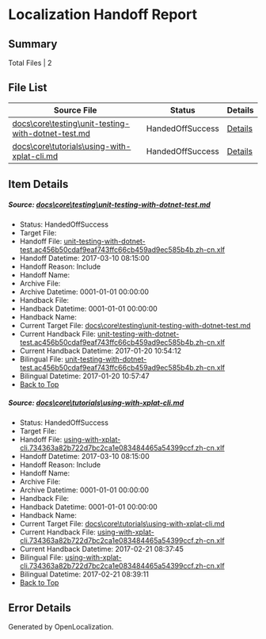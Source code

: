 # <a name='report-top'></a> Localization Handoff Report

## Summary
 Total Files | 2

## File List
 Source File | Status | Details 
 ----------- | ------ | ------- 
 [docs\core\testing\unit-testing-with-dotnet-test.md](https://github.com/dotnet/docs/blob/29f283db1876a91ccde27690a7b4320f369f160b/docs/core/testing/unit-testing-with-dotnet-test.md) | HandedOffSuccess | [Details](#0c6c92c84966eb576b755a29ff559d4871918e5064)
 [docs\core\tutorials\using-with-xplat-cli.md](https://github.com/dotnet/docs/blob/29f283db1876a91ccde27690a7b4320f369f160b/docs/core/tutorials/using-with-xplat-cli.md) | HandedOffSuccess | [Details](#db4cfed7e55e875b3f3aaf80b84c8b36b3a01784115)

## Item Details
##### <a name='0c6c92c84966eb576b755a29ff559d4871918e5064'></a> Source: [docs\core\testing\unit-testing-with-dotnet-test.md](https://github.com/dotnet/docs/blob/29f283db1876a91ccde27690a7b4320f369f160b/docs/core/testing/unit-testing-with-dotnet-test.md)
* Status: HandedOffSuccess
* Target File: 
* Handoff File: [unit-testing-with-dotnet-test.ac456b50cdaf9eaf743ffc66cb459ad9ec585b4b.zh-cn.xlf](https://github.com/dotnet/docs.handoff/blob/bfa8a83558e04dcedbf5024792602d3fb4c7dcb6/ol-handoff/dotnet/docs.zh-cn/master/dotnet-core/unit-testing-with-dotnet-test.ac456b50cdaf9eaf743ffc66cb459ad9ec585b4b.zh-cn.xlf)
* Handoff Datetime: 2017-03-10 08:15:00
* Handoff Reason: Include
* Handoff Name: 
* Archive File: 
* Archive Datetime: 0001-01-01 00:00:00
* Handback File: 
* Handback Datetime: 0001-01-01 00:00:00
* Handback Name: 
* Current Target File: [docs\core\testing\unit-testing-with-dotnet-test.md](https://github.com/dotnet/docs.zh-cn/blob/51d8b2b39371a0b6e9c97ff879316529e87aebad/docs/core/testing/unit-testing-with-dotnet-test.md)
* Current Handback File: [unit-testing-with-dotnet-test.ac456b50cdaf9eaf743ffc66cb459ad9ec585b4b.zh-cn.xlf](https://github.com/dotnet/docs.handback/blob/805b8ee432caaaa951bb267e6de81379be76cc6e/ol-handback/dotnet/docs.zh-cn/master/dotnet-core/unit-testing-with-dotnet-test.ac456b50cdaf9eaf743ffc66cb459ad9ec585b4b.zh-cn.xlf)
* Current Handback Datetime: 2017-01-20 10:54:12
* Bilingual File: [unit-testing-with-dotnet-test.ac456b50cdaf9eaf743ffc66cb459ad9ec585b4b.zh-cn.xlf](https://github.com/dotnet/docs.handback/blob/805b8ee432caaaa951bb267e6de81379be76cc6e/ol-handback/dotnet/docs.zh-cn/master/dotnet-core/unit-testing-with-dotnet-test.ac456b50cdaf9eaf743ffc66cb459ad9ec585b4b.zh-cn.xlf)
* Bilingual Datetime: 2017-01-20 10:57:47
* [Back to Top](#report-top)

##### <a name='db4cfed7e55e875b3f3aaf80b84c8b36b3a01784115'></a> Source: [docs\core\tutorials\using-with-xplat-cli.md](https://github.com/dotnet/docs/blob/29f283db1876a91ccde27690a7b4320f369f160b/docs/core/tutorials/using-with-xplat-cli.md)
* Status: HandedOffSuccess
* Target File: 
* Handoff File: [using-with-xplat-cli.734363a82b722d7bc2ca1e083484465a54399ccf.zh-cn.xlf](https://github.com/dotnet/docs.handoff/blob/bfa8a83558e04dcedbf5024792602d3fb4c7dcb6/ol-handoff/dotnet/docs.zh-cn/master/dotnet-core/using-with-xplat-cli.734363a82b722d7bc2ca1e083484465a54399ccf.zh-cn.xlf)
* Handoff Datetime: 2017-03-10 08:15:00
* Handoff Reason: Include
* Handoff Name: 
* Archive File: 
* Archive Datetime: 0001-01-01 00:00:00
* Handback File: 
* Handback Datetime: 0001-01-01 00:00:00
* Handback Name: 
* Current Target File: [docs\core\tutorials\using-with-xplat-cli.md](https://github.com/dotnet/docs.zh-cn/blob/351f4c7077efbabb697e7a27a60df84b799d0097/docs/core/tutorials/using-with-xplat-cli.md)
* Current Handback File: [using-with-xplat-cli.734363a82b722d7bc2ca1e083484465a54399ccf.zh-cn.xlf](https://github.com/dotnet/docs.handback/blob/c392f7cd83b1fddf39561f35727e7f4aebe9ab42/ol-handback/dotnet/docs.zh-cn/master/dotnet-core/using-with-xplat-cli.734363a82b722d7bc2ca1e083484465a54399ccf.zh-cn.xlf)
* Current Handback Datetime: 2017-02-21 08:37:45
* Bilingual File: [using-with-xplat-cli.734363a82b722d7bc2ca1e083484465a54399ccf.zh-cn.xlf](https://github.com/dotnet/docs.handback/blob/c392f7cd83b1fddf39561f35727e7f4aebe9ab42/ol-handback/dotnet/docs.zh-cn/master/dotnet-core/using-with-xplat-cli.734363a82b722d7bc2ca1e083484465a54399ccf.zh-cn.xlf)
* Bilingual Datetime: 2017-02-21 08:39:11
* [Back to Top](#report-top)


## Error Details

Generated by OpenLocalization.
